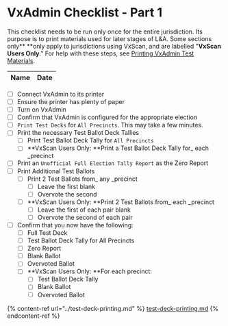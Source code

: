 # VxAdmin Checklist - Part 1

This checklist needs to be run only once for the entire jurisdiction. Its purpose is to print materials used for later stages of L\&A. Some sections only** **only apply to jurisdictions using VxScan, and are labelled "**VxScan Users Only**." For help with these steps, see [Printing VxAdmin Test Materials](../test-deck-printing.md).

| Name | Date |
| ---- | ---- |

* [ ] Connect VxAdmin to its printer
* [ ] Ensure the printer has plenty of paper
* [ ] Turn on VxAdmin
* [ ] Confirm that VxAdmin is configured for the appropriate election
* [ ] `Print Test Decks` for  `All Precincts`. This may take a few minutes.
* [ ] Print the necessary Test Ballot Deck Tallies
  * [ ] Print Test Ballot Deck Tally for `All Precincts`
  * [ ] **VxScan Users Only: **Print a Test Ballot Deck Tally for_ each _precinct
* [ ] Print an `Unofficial Full Election Tally Report` as the Zero Report
* [ ] Print Additional Test Ballots
  * [ ] Print 2 Test Ballots from_ any _precinct
    * [ ] Leave the first blank
    * [ ] Overvote the second
  * [ ] **VxScan Users Only: **Print 2 Test Ballots from_ each _precinct
    * [ ] Leave the first of each pair blank
    * [ ] Overvote the second of each pair
* [ ] Confirm that you now have the following:
  * [ ] Full Test Deck
  * [ ] Test Ballot Deck Tally for All Precincts
  * [ ] Zero Report
  * [ ] Blank Ballot
  * [ ] Overvoted Ballot
  * [ ] **VxScan Users Only: **For each precinct:
    * [ ] Test Ballot Deck Tally
    * [ ] Blank Ballot
    * [ ] Overvoted Ballot

{% content-ref url="../test-deck-printing.md" %}
[test-deck-printing.md](../test-deck-printing.md)
{% endcontent-ref %}
